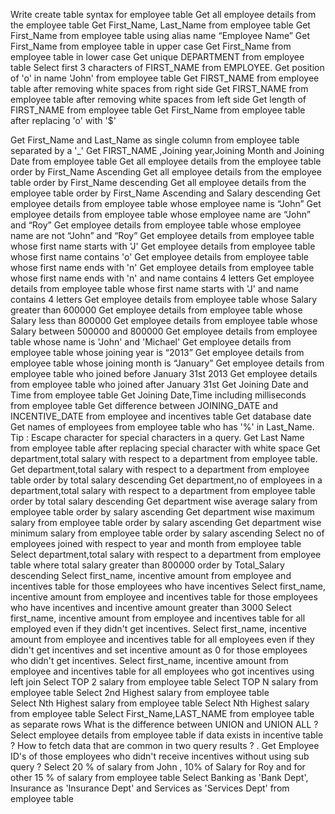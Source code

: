  Write create table syntax for employee table
Get all employee details from the employee table
Get First_Name, Last_Name from employee table
 Get First_Name from employee table using alias name “Employee Name”
 Get First_Name from employee table in upper case
Get First_Name from employee table in lower case
 Get unique DEPARTMENT from employee table
Select first 3 characters of FIRST_NAME from EMPLOYEE.
 Get position of 'o' in name 'John' from employee table
Get FIRST_NAME from employee table after removing white spaces from right side
Get FIRST_NAME from employee table after removing white spaces from left side
 Get length of FIRST_NAME from employee table
 Get First_Name from employee table after replacing 'o' with '$'
 
Get First_Name and Last_Name as single column from employee table separated by a '_'
Get FIRST_NAME ,Joining year,Joining Month and Joining Date from employee table
 Get all employee details from the employee table order by First_Name Ascending
Get all employee details from the employee table order by First_Name descending
Get all employee details from the employee table order by First_Name Ascending and Salary descending
Get employee details from employee table whose employee name is “John”
 Get employee details from employee table whose employee name are “John” and “Roy”
Get employee details from employee table whose employee name are not “John” and “Roy”
Get employee details from employee table whose first name starts with 'J'
Get employee details from employee table whose first name contains 'o'
Get employee details from employee table whose first name ends with 'n'
Get employee details from employee table whose first name ends with 'n' and name contains 4 letters
 Get employee details from employee table whose first name starts with 'J' and name contains 4 letters
 Get employee details from employee table whose Salary greater than 600000
 Get employee details from employee table whose Salary less than 800000
Get employee details from employee table whose Salary between 500000 and 800000
Get employee details from employee table whose name is 'John' and 'Michael'
Get employee details from employee table whose joining year is “2013”
Get employee details from employee table whose joining month is “January”
Get employee details from employee table who joined before January 31st 2013
 Get employee details from employee table who joined after January 31st
 Get Joining Date and Time from employee table
Get Joining Date,Time including milliseconds from employee table
 Get difference between JOINING_DATE and INCENTIVE_DATE from employee and incentives table
Get database date
 Get names of employees from employee table who has '%' in Last_Name.
Tip : Escape character for special characters in a query.
 Get Last Name from employee table after replacing special character with white space
 Get department,total salary with respect to a department from employee table.
Get department,total salary with respect to a department from employee table order by total salary descending
 Get department,no of employees in a department,total salary with respect to a department from employee table order by total salary descending
Get department wise average salary from employee table order by salary ascending
Get department wise maximum salary from employee table order by salary ascending
 Get department wise minimum salary from employee table order by salary ascending
 Select no of employees joined with respect to year and month from employee table
Select department,total salary with respect to a department from employee table where total salary greater than 800000 order by Total_Salary descending
 Select first_name, incentive amount from employee and incentives table for those employees who have incentives
Select first_name, incentive amount from employee and incentives table for those employees who have incentives and incentive amount greater than 3000
Select first_name, incentive amount from employee and incentives table for all employed even if they didn't get incentives.
Select first_name, incentive amount from employee and incentives table for all employees even if they didn't get incentives and set incentive amount as 0 for those employees who didn't get incentives.
 Select first_name, incentive amount from employee and incentives table for all employees who got incentives using left join
 Select TOP 2 salary from employee table
Select TOP N salary from employee table
Select 2nd Highest salary from employee table    
 Select Nth Highest salary from employee table Select Nth Highest salary from employee table
 Select First_Name,LAST_NAME from employee table as separate rows
 What is the difference between UNION and UNION ALL ?
Select employee details from employee table if data exists in incentive table ?
How to fetch data that are common in two query results ?
. Get Employee ID's of those employees who didn't receive incentives without using sub query ?
Select 20 % of salary from John , 10% of Salary for Roy and for other 15 % of salary from employee table
Select Banking as 'Bank Dept', Insurance as 'Insurance Dept' and Services as 'Services Dept' from employee table
